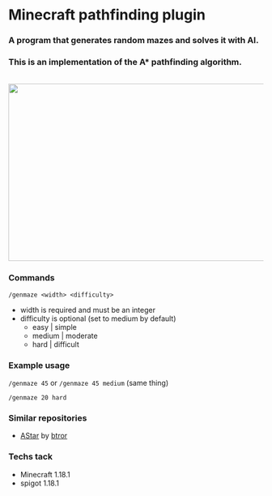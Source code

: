 # Minecraft pathfinding plugin

### A program that generates random mazes and solves it with AI.

### This is an implementation of the A* pathfinding algorithm.

<br>
<img src="Resources/demo1.gif" width="775" height="350">
<br>

### Commands
<code>/genmaze &lt;width&gt; &lt;difficulty&gt;</code>
- width is required and must be an integer 
- difficulty is optional (set  to medium by default)
  - easy | simple
  - medium | moderate
  - hard | difficult
  
### Example usage
<code>/genmaze 45</code>
or
<code>/genmaze 45 medium</code> (same thing)

<code>/genmaze 20 hard</code>

### Similar repositories
- <a href="https://github.com/btror/AStar/edit/master/README.md">AStar</a> by <a href="https://github.com/btror/AStar">btror</a>


### Techs tack
- Minecraft 1.18.1
- spigot 1.18.1

